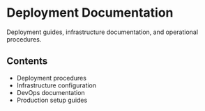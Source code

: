 # Deployment Documentation

Deployment guides, infrastructure documentation, and operational procedures.

## Contents

- Deployment procedures
- Infrastructure configuration
- DevOps documentation
- Production setup guides